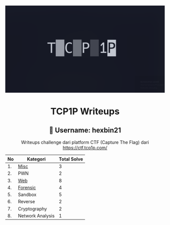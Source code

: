 <div align="center">

![TCP1P Logo](./TCP1P-logo.png)

# TCP1P Writeups
## 🤖 Username: **hexbin21**

Writeups challenge dari platform CTF (Capture The Flag) dari https://ctf.tcp1p.com/

| No | Kategori                | Total Solve |
| -- | ----------------------- | ----------- |
| 1. | [Misc](./Misc/)         | 3           |
| 2. | PWN                     | 2           |
| 3. | [Web](./Web/)           | 8           |
| 4. | [Forensic](./Forensic/) | 4           |
| 5. | Sandbox                 | 5           |
| 6. | Reverse                 | 2           |
| 7. | Cryptography            | 2           |
| 8. | Network Analysis        | 1           |

</div>